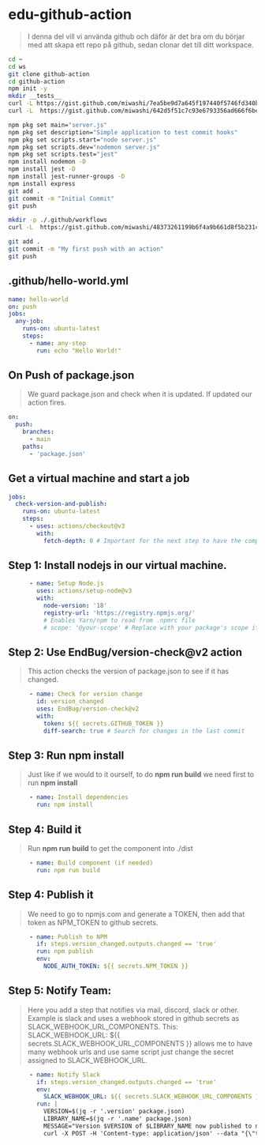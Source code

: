 # edu-github-action

> I denna del vill vi använda github och däför är det bra om du börjar med att skapa ett repo på github, sedan clonar det till ditt workspace.

```bash
cd ~
cd ws
git clone github-action
cd github-action
npm init -y
mkdir __tests__
curl -L https://gist.github.com/miwashi/7ea5be9d7a645f197440f5746fd340bc/raw/unit-test.js -o ./__tests__/unit-test.js
curl -L  https://gist.github.com/miwashi/642d5f51c7c93e6793356ad666f6be03/raw/server.js -o server.js

npm pkg set main="server.js"
npm pkg set description="Simple application to test commit hooks"
npm pkg set scripts.start="node server.js" 
npm pkg set scripts.dev="nodemon server.js"
npm pkg set scripts.test="jest"
npm install nodemon -D
npm install jest -D
npm install jest-runner-groups -D
npm install express
git add .
git commit -m "Initial Commit"
git push

mkdir -p ./.github/workflows
curl -L  https://gist.github.com/miwashi/48373261199b6f4a9b661d8f5b231c44/raw/hello-world.yml -o ./.github/workflows/hello-world.yml

git add .
git commit -m "My first push with an action"
git push
```

## .github/hello-world.yml
```yml
name: hello-world
on: push
jobs:
  any-job:
    runs-on: ubuntu-latest
    steps:
      - name: any-step
        run: echo "Hello World!"
```

## On Push of package.json

> We guard package.json and check when it is updated. If updated our action fires.

```yml
on:
  push:
    branches:
      - main
    paths:
      - 'package.json'
```

## Get a virtual machine and start a job

```yml
jobs:
  check-version-and-publish:
    runs-on: ubuntu-latest
    steps:
      - uses: actions/checkout@v3
        with:
          fetch-depth: 0 # Important for the next step to have the complete git history
```

## Step 1: Install nodejs in our virtual machine.

```yml
      - name: Setup Node.js
        uses: actions/setup-node@v3
        with:
          node-version: '18'
          registry-url: 'https://registry.npmjs.org/'
          # Enables Yarn/npm to read from .npmrc file
          # scope: '@your-scope' # Replace with your package's scope if it's scoped
```

## Step 2: Use EndBug/version-check@v2 action

> This action checks the version of package.json to see if it has changed.

```yml
      - name: Check for version change
        id: version_changed
        uses: EndBug/version-check@v2
        with:
          token: ${{ secrets.GITHUB_TOKEN }}
          diff-search: true # Search for changes in the last commit
```

## Step 3:  Run npm install

> Just like if we would to it ourself, to do **npm run build** we need first to run **npm install**

```yml
      - name: Install dependencies
        run: npm install
```

## Step 4:  Build it

> Run **npm run build** to get the component into ./dist

```yml
      - name: Build component (if needed)
        run: npm run build
```

## Step 4:  Publish it

> We need to go to npmjs.com and generate a TOKEN, then add that token as NPM_TOKEN to github secrets.

```yml
      - name: Publish to NPM
        if: steps.version_changed.outputs.changed == 'true'
        run: npm publish
        env:
          NODE_AUTH_TOKEN: ${{ secrets.NPM_TOKEN }}
```

## Step 5: Notify Team:

> Here you add a step that notifies via mail, discord, slack or other.
> Example is slack and uses a webhook stored in github secrets as SLACK_WEBHOOK_URL_COMPONENTS.
> This: SLACK_WEBHOOK_URL: ${{ secrets.SLACK_WEBHOOK_URL_COMPONENTS }} allows me to have many webhook urls and use same script just
> change the secret assigned to SLACK_WEBHOOK_URL.

```yml
      - name: Notify Slack
        if: steps.version_changed.outputs.changed == 'true'
        env:
          SLACK_WEBHOOK_URL: ${{ secrets.SLACK_WEBHOOK_URL_COMPONENTS }}
        run: |
          VERSION=$(jq -r '.version' package.json)
          LIBRARY_NAME=$(jq -r '.name' package.json)
          MESSAGE="Version $VERSION of $LIBRARY_NAME now published to npmjs."
          curl -X POST -H 'Content-type: application/json' --data "{\"text\":\"${MESSAGE}\"}" $SLACK_WEBHOOK_URL
```





